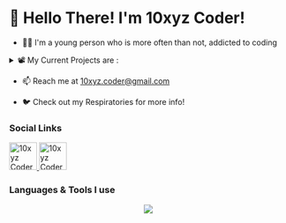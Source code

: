 # 👋 Hello There! I'm 10xyz Coder! #

* 👨‍💻 I'm a young person who is more often than not, addicted to coding

<details>
<summary>📽️ My Current Projects are :</summary>
<p>
	
* 🤖 A Fun Discord Bot - Called DFisher. [Invite it here](https://discord.com/api/oauth2/authorize?client_id=1033282986096996393&permissions=515933469760&scope=bot%20applications.commands "DFisher Invite")
	
* 🎮 A Fan Game based off Hollow Knight. [Check Development here](https://gamejolt.com/games/hk/771880 "Son of Hallownest")

* 🚀 A Web-Based Programming Language called Syntax
</p>
</details>

* 📫 Reach me at [10xyz.coder@gmail.com](mailto:10xyz.coder@gmail.com?subject=Hello%20There!&body=Type%20your%20message%20here!%0D%0A%0D%0ASent%20from%20https%3A%2F%2Fgithub.com%2F10xyz-coder%20with%20%F0%9F%A7%A1 "Send a mail!")
    
* 🐦 Check out my Respiratories for more info!

 ### Social Links ###
 
 <a href="https://www.youtube.com/channel/UCXVoHjs5ac-4q1PAg-Ziq2Q">
    <img title="10xyz Coder"
src="https://camo.githubusercontent.com/4a20e861b6593d07cef8e8b740e64a866ba7a9916d7e00a9c50c05e93a8096b8/68747470733a2f2f63646e2e6a7364656c6976722e6e65742f6e706d2f73696d706c652d69636f6e7340332e302e312f69636f6e732f796f75747562652e737667"
    border="0" height="50" alt="10xyz Coder on YouTube" />
</a>

 <a href="https://www.hackerrank.com/10xyz_coder">
    <img title="10xyz Coder"
src="https://camo.githubusercontent.com/c27e320bc0dd83da2ac9b3e89b20480c9896c4d732ce13a21bf09e77cbc4133a/68747470733a2f2f63646e2e6a7364656c6976722e6e65742f6e706d2f73696d706c652d69636f6e7340332e302e312f69636f6e732f6861636b657272616e6b2e737667"
    border="0" height="50" alt="10xyz Coder on YouTube" />
</a>

### Languages & Tools I use ###
<p align="center">
  <a href="https://skillicons.dev">
    <img src="https://skillicons.dev/icons?i=codepen,discord,bots,express,godot,html,css,js,nodejs,py,vscode" />
  </a>
</p>


